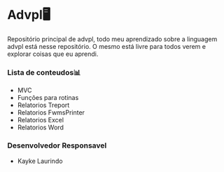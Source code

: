 # Advpl🖥️
Repositório principal de advpl, todo meu aprendizado sobre a linguagem advpl está nesse repositório. O mesmo está livre para todos verem e explorar coisas que eu aprendi.

### Lista de conteudos📊
* MVC
* Funções para rotinas
* Relatorios Treport
* Relatorios FwmsPrinter
* Relatorios Excel
* Relatorios Word

### Desenvolvedor Responsavel
* Kayke Laurindo
